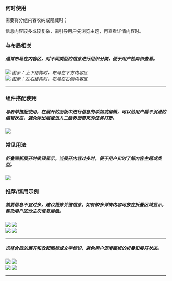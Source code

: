 ### 何时使用

需要将分组内容收纳或隐藏时；

信息内容较多或较复杂，需引导用户先浏览主题，再查看详情内容时。

### 与布局相关

##### 通常布局在内容区，对不同类型的信息进行组织分类，便于用户检索和查看。

<div class="legend">
  <div class="item">
    <img src="https://tdesign.gtimg.com/site/design/guide/collapse/collapse-1@2x.png" />
    <em>图示：上下结构时，布局在下方内容区</em>
  </div>

  <div class="item">
    <img src="https://tdesign.gtimg.com/site/design/guide/collapse/collapse-2@2x.png" />
    <em>图示：左右结构时，布局在右侧内容区</em>
  </div>
</div>

<hr />

### 组件搭配使用

##### 与表单搭配使用，在展开的面板中进行信息的添加或编辑，可以给用户扁平沉浸的编辑状态，避免弹出层或进入二级界面带来的任务打断。

<div class="legend">
  <div class="item">
    <img src="https://tdesign.gtimg.com/site/design/guide/collapse/collapse-3@2x.png" />
    <em></em>
  </div>
</div>

### 常见用法

##### 折叠面板展开时吸顶显示，当展开内容过多时，便于用户实时了解内容主题或类型。

<div class="legend">
  <div class="item">
    <img src="https://tdesign.gtimg.com/site/design/guide/collapse/collapse-4@2x.png" />
    <em></em>
  </div>
</div>

### 推荐/慎用示例

##### 摘要信息不宜过多，建议提炼关键信息，如有较多详情内容可放在折叠区域显示，帮助用户区分主次信息层级。

<div class="legend">
  <div class="item">
    <img src="https://tdesign.gtimg.com/site/design/guide/collapse/collapse-5@2x.png" />
    <img class="tag" src="https://tdesign.gtimg.com/site/doc/good.png" />
  </div>

  <div class="item">
    <img src="https://tdesign.gtimg.com/site/design/guide/collapse/collapse-6@2x.png" />
    <img class="tag" src="https://tdesign.gtimg.com/site/doc/bad.png" />
  </div>
</div>

<hr />

##### 选择合适的展开和收起图标或文字标识，避免用户混淆面板的折叠和展开状态。

<div class="legend">
  <div class="item">
    <img src="https://tdesign.gtimg.com/site/design/guide/collapse/collapse-7@2x.png" />
    <img class="tag" src="https://tdesign.gtimg.com/site/doc/good.png" />
  </div>

  <div class="item">
    <img src="https://tdesign.gtimg.com/site/design/guide/collapse/collapse-8@2x.png" />
    <img class="tag" src="https://tdesign.gtimg.com/site/doc/bad.png" />
  </div>
</div>

<hr />
